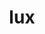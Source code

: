 ---
title: lux
meaning: light
ch: [twentyonetwo]
pos: nounthird
genitive: lucis
abbgender: f.
abbgender2: fem.
gender: feminine
declension: third
derivatives: translucent, lucid, illucidate/elucidate
---